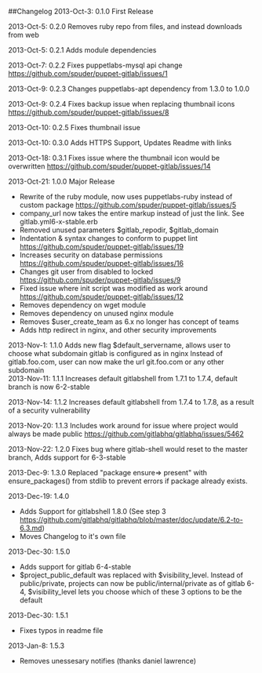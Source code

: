 ##Changelog
2013-Oct-3: 0.1.0 First Release 

2013-Oct-5: 0.2.0 Removes ruby repo from files, and instead downloads from web  

2013-Oct-5: 0.2.1 Adds module dependencies   

2013-Oct-7: 0.2.2 Fixes puppetlabs-mysql api change https://github.com/spuder/puppet-gitlab/issues/1  

2013-Oct-9: 0.2.3 Changes puppetlabs-apt dependency from 1.3.0 to 1.0.0   

2013-Oct-9: 0.2.4 Fixes backup issue when replacing thumbnail icons https://github.com/spuder/puppet-gitlab/issues/8   

2013-Oct-10: 0.2.5 Fixes thumbnail issue  

2013-Oct-10: 0.3.0 Adds HTTPS Support, Updates Readme with links  

2013-Oct-18: 0.3.1 Fixes issue where the thumbnail icon would be overwritten https://github.com/spuder/puppet-gitlab/issues/14  

2013-Oct-21: 1.0.0  Major Release

- Rewrite of the ruby module, now uses puppetlabs-ruby instead of custom package https://github.com/spuder/puppet-gitlab/issues/5 
- company_url now takes the entire markup instead of just the link. See gitlab.yml6-x-stable.erb 
- Removed unused parameters $gitlab_repodir, $gitlab_domain
- Indentation & syntax changes to conform to puppet lint https://github.com/spuder/puppet-gitlab/issues/19
- Increases security on database permissions https://github.com/spuder/puppet-gitlab/issues/16
- Changes git user from disabled to locked https://github.com/spuder/puppet-gitlab/issues/9
- Fixed issue where init script was modified as work around https://github.com/spuder/puppet-gitlab/issues/12
- Removes dependency on wget module
- Removes dependency on unused nginx module
- Removes $user_create_team  as 6.x no longer has concept of teams
- Adds http redirect in nginx, and other security improvements   
  
2013-Nov-1: 1.1.0 Adds new flag $default_servername, allows user to choose what subdomain gitlab is configured as in nginx
Instead of gitlab.foo.com, user can now make the url git.foo.com or any other subdomain  
2013-Nov-11: 1.1.1 Increases default gitlabshell from 1.7.1 to 1.7.4, default branch is now 6-2-stable  

2013-Nov-14: 1.1.2 Increases default gitlabshell from 1.7.4 to 1.7.8, as a result of a security vulnerability  

2013-Nov-20: 1.1.3 Includes work around for issue where project would always be made public https://github.com/gitlabhq/gitlabhq/issues/5462  

2013-Nov-22: 1.2.0 Fixes bug where gitlab-shell would reset to the master branch, Adds support for 6-3-stable  

2013-Dec-9: 1.3.0 Replaced "package ensure=> present" with ensure_packages() from stdlib to prevent errors if package already exists.  

2013-Dec-19: 1.4.0  
- Adds Support for gitlabshell 1.8.0 (See step 3 https://github.com/gitlabhq/gitlabhq/blob/master/doc/update/6.2-to-6.3.md)
- Moves Changelog to it's own file

2013-Dec-30: 1.5.0  
- Adds support for gitlab 6-4-stable
- $project_public_default was replaced with $visibility_level. Instead of public/private, projects can now be public/internal/private as of gitlab 6-4, $visibility_level lets you choose which of these 3 options to be the default

2013-Dec-30: 1.5.1
- Fixes typos in readme file

2013-Jan-8: 1.5.3  
- Removes unessesary notifies (thanks daniel lawrence)  